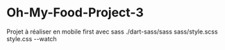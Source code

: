 # Oh-My-Food-Project-3
Projet à réaliser en mobile first avec sass
./dart-sass/sass sass/style.scss style.css --watch
